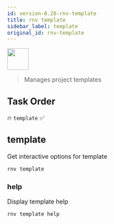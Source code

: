 ```yaml
---
id: version-0.28-rnv-template
title: rnv template
sidebar_label: template
original_id: rnv-template
---
```


<img src="https://renative.org/img/ic_cli.png" width=50 height=50 />

> Manages project templates

## Task Order

🔥 `template`  ✅

## template

Get interactive options for template

```bash
rnv template
```

### help

Display template help

```bash
rnv template help
```
